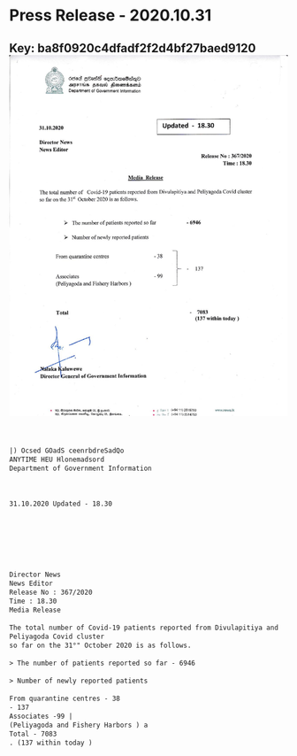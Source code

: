 # Press Release - 2020.10.31 
Key: ba8f0920c4dfadf2f2d4bf27baed9120 
![img](img/ba8f0920c4dfadf2f2d4bf27baed9120.jpg)
---
```
  

|) Ocsed GOadS ceenrbdreSadQo
ANYTIME HEU Hlonemadsord
Department of Government Information

 

31.10.2020 Updated - 18.30

 

 

 

Director News
News Editor
Release No : 367/2020
Time : 18.30
Media Release

The total number of Covid-19 patients reported from Divulapitiya and Peliyagoda Covid cluster
so far on the 31°" October 2020 is as follows.

> The number of patients reported so far - 6946

> Number of newly reported patients

From quarantine centres - 38
- 137
Associates -99 |
(Peliyagoda and Fishery Harbors ) a
Total - 7083
. (137 within today )

 

```
